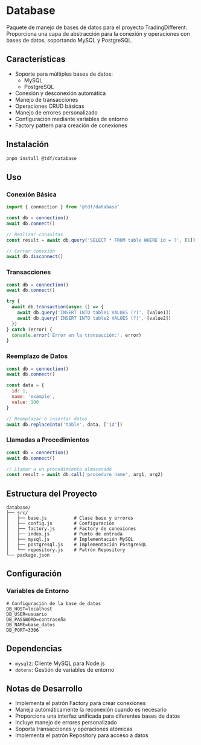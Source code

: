 # Database

Paquete de manejo de bases de datos para el proyecto TradingDifferent. Proporciona una capa de abstracción para la conexión y operaciones con bases de datos, soportando MySQL y PostgreSQL.

## Características

- Soporte para múltiples bases de datos:
  - MySQL
  - PostgreSQL
- Conexión y desconexión automática
- Manejo de transacciones
- Operaciones CRUD básicas
- Manejo de errores personalizado
- Configuración mediante variables de entorno
- Factory pattern para creación de conexiones

## Instalación

```bash
pnpm install @tdf/database
```

## Uso

### Conexión Básica

```javascript
import { connection } from '@tdf/database'

const db = connection()
await db.connect()

// Realizar consultas
const result = await db.query('SELECT * FROM table WHERE id = ?', [1])

// Cerrar conexión
await db.disconnect()
```

### Transacciones

```javascript
const db = connection()
await db.connect()

try {
  await db.transaction(async () => {
    await db.query('INSERT INTO table1 VALUES (?)', [value1])
    await db.query('INSERT INTO table2 VALUES (?)', [value2])
  })
} catch (error) {
  console.error('Error en la transacción:', error)
}
```

### Reemplazo de Datos

```javascript
const db = connection()
await db.connect()

const data = {
  id: 1,
  name: 'example',
  value: 100
}

// Reemplazar o insertar datos
await db.replaceInto('table', data, ['id'])
```

### Llamadas a Procedimientos

```javascript
const db = connection()
await db.connect()

// Llamar a un procedimiento almacenado
const result = await db.call('procedure_name', arg1, arg2)
```

## Estructura del Proyecto

```
database/
├── src/
│   ├── base.js          # Clase base y errores
│   ├── config.js        # Configuración
│   ├── factory.js       # Factory de conexiones
│   ├── index.js         # Punto de entrada
│   ├── mysql.js         # Implementación MySQL
│   ├── postgresql.js    # Implementación PostgreSQL
│   └── repository.js    # Patrón Repository
└── package.json
```

## Configuración

### Variables de Entorno

```env
# Configuración de la base de datos
DB_HOST=localhost
DB_USER=usuario
DB_PASSWORD=contraseña
DB_NAME=base_datos
DB_PORT=3306
```

## Dependencias

- `mysql2`: Cliente MySQL para Node.js
- `dotenv`: Gestión de variables de entorno


## Notas de Desarrollo

- Implementa el patrón Factory para crear conexiones
- Maneja automáticamente la reconexión cuando es necesario
- Proporciona una interfaz unificada para diferentes bases de datos
- Incluye manejo de errores personalizado
- Soporta transacciones y operaciones atómicas
- Implementa el patrón Repository para acceso a datos


